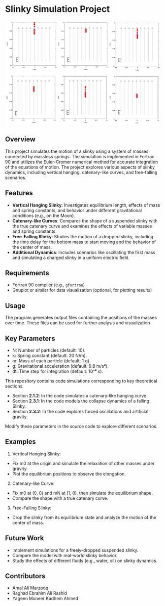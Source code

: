 # Slinky Simulation Project

<img src = "Artificial_Gravity.png"></img>

## Overview
This project simulates the motion of a slinky using a system of masses connected by massless springs. The simulation is implemented in Fortran 90 and utilizes the Euler-Cromer numerical method for accurate integration of the equations of motion. The project explores various aspects of slinky dynamics, including vertical hanging, catenary-like curves, and free-falling scenarios.

## Features
- **Vertical Hanging Slinky**: Investigates equilibrium length, effects of mass and spring constants, and behavior under different gravitational conditions (e.g., on the Moon).
- **Catenary-like Curves**: Compares the shape of a suspended slinky with the true catenary curve and examines the effects of variable masses and spring constants.
- **Free-Falling Slinky**: Studies the motion of a dropped slinky, including the time delay for the bottom mass to start moving and the behavior of the center of mass.
- **Additional Dynamics**: Includes scenarios like oscillating the first mass and simulating a charged slinky in a uniform electric field.

## Requirements
- Fortran 90 compiler (e.g., `gfortran`)
- Gnuplot or similar for data visualization (optional, for plotting results)

## Usage
The program generates output files containing the positions of the masses over time. These files can be used for further analysis and visualization.

## Key Parameters
- N: Number of particles (default: 10).
- k: Spring constant (default: 20 N/m).
- m: Mass of each particle (default: 1 g).
- g: Gravitational acceleration (default: 9.8 m/s²).
- dt: Time step for integration (default: 10⁻⁴ s).

This repository contains code simulations corresponding to key theoretical sections:

- Section **2.1.2**: In the code simulates a catenary-like hanging curve.
- Section **2.3.1**: In the code models the collapse dynamics of a falling Slinky.
- Section **2.3.2**: In the code explores forced oscillations and artificial gravity.

Modify these parameters in the source code to explore different scenarios.

## Examples
1. Vertical Hanging Slinky:
- Fix m0 at the origin and simulate the relaxation of other masses under gravity.
- Plot the equilibrium positions to observe the elongation.

2. Catenary-like Curve:
- Fix m0 at (0, 0) and mN at (1, 0), then simulate the equilibrium shape.
- Compare the shape with a true catenary curve.

3. Free-Falling Slinky:
- Drop the slinky from its equilibrium state and analyze the motion of the center of mass.

## Future Work
- Implement simulations for a freely-dropped suspended slinky.
- Compare the model with real-world slinky behavior.
- Study the effects of different fluids (e.g., water, oil) on slinky dynamics.

## Contributors
- Amal Ali Marzooq
- Raghad Ebrahim Ali Rashid
- Yageen Muneer Kadhem Ahmed
